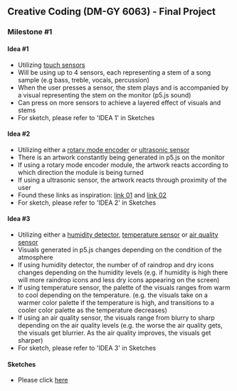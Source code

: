 ## Creative Coding (DM-GY 6063) - Final Project 


### Milestone #1

#### Idea #1
- Utilizing [touch sensors](https://www.amazon.com/gp/product/B0BPG115T1/ref=ewc_pr_img_2?smid=A2F4WL24P91UAV&th=1)
- Will be using up to 4 sensors, each representing a stem of a song sample (e.g bass, treble, vocals, percussion)
- When the user presses a sensor, the stem plays and is accompanied by a visual representing the stem on the monitor (p5.js sound)
- Can press on more sensors to achieve a layered effect of visuals and stems
- For sketch, please refer to 'IDEA 1' in Sketches

#### Idea #2
- Utilizing either a [rotary mode encoder](https://www.amazon.com/gp/product/B0C6Q67V97/ref=ewc_pr_img_1?smid=A1YZW40LYQY3L1&psc=1) or [ultrasonic sensor](https://www.amazon.com/gp/product/B0BDFLPZ2R/ref=ewc_pr_img_4?smid=A2F4WL24P91UAV&th=1)
- There is an artwork constantly being generated in p5.js on the monitor
- If using a rotary mode encoder module, the artwork reacts according to which direction the module is being turned
- If using a ultrasonic sensor, the artwork reacts through proximity of the user
- Found these links as inspiration: [link 01](https://www.iaacblog.com/programs/genart-arduino-x-processing/) and [link 02](https://studioexpanse.com/physical-computing/serial-to-p5js)
- For sketch, please refer to 'IDEA 2' in Sketches

#### Idea #3
- Utilizing either a [humidity detector](https://www.amazon.com/gp/product/B0CF561CRZ/ref=ewc_pr_img_3?smid=A2F4WL24P91UAV&th=1), [temperature sensor](https://www.amazon.com/gp/product/B0BPFYQT8C/ref=ewc_pr_img_1?smid=A2F4WL24P91UAV&th=1) or [air quality sensor](https://www.amazon.com/gp/product/B0B389LQCQ/ref=ewc_pr_img_1?smid=A1GMZO8N77UCMQ&psc=1)
- Visuals generated in p5.js changes depending on the condition of the atmosphere
- If using humidity detector, the number of of raindrop and dry icons changes depending on the humidity levels (e.g. if humidity is high there will more raindrop icons and less dry icons appearing on the screen)
- If using temperature sensor, the palette of the visuals ranges from warm to cool depending on the temperature. (e.g. the visuals take on a warmer color palette if the temperature is high, and transitions to a cooler color palette as the temperature decreases)
- If using an air quality sensor, the visuals range from blurry to sharp depending on the air quality levels (e.g. the worse the air quality gets, the visuals get blurrier. As the air quality improves, the visuals get sharper)
- For sketch, please refer to 'IDEA 3' in Sketches

#### Sketches
- Please click [here](https://drive.google.com/file/d/1JJscx6rKFgs3J563x_0qQItb5fbHCSzy/view?usp=sharing)


